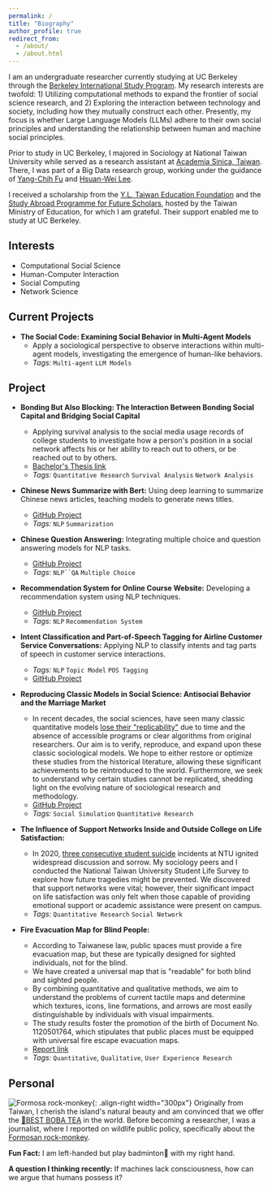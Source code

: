 ```yaml
---
permalink: /
title: "Biography"
author_profile: true
redirect_from: 
  - /about/
  - /about.html
---
```



I am an undergraduate researcher currently studying at UC Berkeley through the [Berkeley International Study Program](https://bisp.berkeley.edu/). My research interests are twofold: 1) Utilizing computational methods to expand the frontier of social science research, and 2) Exploring the interaction between technology and society, including how they mutually construct each other. Presently, my focus is whether Large Language Models (LLMs) adhere to their own social principles and understanding the relationship between human and machine social principles.

Prior to study in UC Berkeley, I majored in Sociology at National Taiwan University while served as a research assistant at [Academia Sinica, Taiwan](https://www.sinica.edu.tw/en/). There, I was part of a Big Data research group, working under the guidance of [Yang-Chih Fu](https://scholar.google.com.tw/citations?user=KZvMphwAAAAJ&hl=en) and [Hsuan-Wei Lee](https://sites.google.com/view/hsuanweilee/home).

I received a scholarship from the [Y.L. Taiwan Education Foundation](https://yllproject.ntu.edu.tw/) and the [Study Abroad Programme for Future Scholars](https://www.youconf.cc/sites/90819711058413687015/seminar.html), hosted by the Taiwan Ministry of Education, for which I am grateful. Their support enabled me to study at UC Berkeley.


## Interests
- Computational Social Science
- Human-Computer Interaction
- Social Computing
- Network Science

## Current Projects

- **The Social Code: Examining Social Behavior in Multi-Agent Models**
    - Apply a sociological perspective to observe interactions within multi-agent models, investigating the emergence of human-like behaviors.
  - *Tags:* `Multi-agent` `LLM Models`

## Project
- **Bonding But Also Blocking: The Interaction Between Bonding Social Capital and Bridging Social Capital**
    - Applying survival analysis to the social media usage records of college students to investigate how a person's position in a social network affects his or her ability to reach out to others, or be reached out to by others.
    - [Bachelor's Thesis link](/files/NTU_Thesis.pdf)
  - *Tags:* `Quantitative Research` `Survival Analysis` `Network Analysis`
  

- **Chinese News Summarize with Bert:** Using deep learning to summarize Chinese news articles, teaching models to generate news titles.
  - [GitHub Project](https://github.com/yushinliou/nlp-chinese_summarize)
  - *Tags:* `NLP` `Summarization`

- **Chinese Question Answering:** Integrating multiple choice and question answering models for NLP tasks.
  - [GitHub Project](https://github.com/yushinliou/nlp-chinese_qa)
  - *Tags:* `NLP``QA` `Multiple Choice`

- **Recommendation System for Online Course Website:** Developing a recommendation system using NLP techniques.
  - [GitHub Project](https://github.com/yushinliou/nlp-course-rec/tree/main)
  - *Tags:* `NLP` `Recommendation System`

- **Intent Classification and Part-of-Speech Tagging for Airline Customer Service Conversations:** Applying NLP to classify intents and tag parts of speech in customer service interactions.
  - *Tags:* `NLP` `Topic Model` `POS Tagging`
  - [GitHub Project](https://github.com/yushinliou/nlp-classification-tagging)

- **Reproducing Classic Models in Social Science: Antisocial Behavior and the Marriage Market** 
    - In recent decades, the social sciences, have seen many classic quantitative models [lose their "replicability"](https://www.science.org/doi/full/10.1126/science.aac4716?casa_token=B_cTVEflBYUAAAAA%3A1WzhWM2Feu2ReoTnYNO0tOEM66LmGmxzMB8mIqBFTqtodzQ4fUUowRA5Td5sPIi1fgfSGwF01XKy) due to time and the absence of accessible programs or clear algorithms from original researchers. Our aim is to verify, reproduce, and expand upon these classic sociological models. We hope to either restore or optimize these studies from the historical literature, allowing these significant achievements to be reintroduced to the world. Furthermore, we seek to understand why certain studies cannot be replicated, shedding light on the evolving nature of sociological research and methodology.
  - [GitHub Project](https://github.com/yushinliou/sim-replicate)
  - *Tags:* `Social Simulation` `Quantitative Research`

- **The Influence of Support Networks Inside and Outside College on Life Satisfaction:** 
    - In 2020, [three consecutive student suicide](https://news.pts.org.tw/article/500144) incidents at NTU ignited widespread discussion and sorrow. My sociology peers and I conducted the National Taiwan University Student Life Survey to explore how future tragedies might be prevented. We discovered that support networks were vital; however, their significant impact on life satisfaction was only felt when those capable of providing emotional support or academic assistance were present on campus.
  - *Tags:* `Quantitative Research` `Social Network`


- **Fire Evacuation Map for Blind People:**
    - According to Taiwanese law, public spaces must provide a fire evacuation map, but these are typically designed for sighted individuals, not for the blind.
    - We have created a universal map that is "readable" for both blind and sighted people.
    - By combining quantitative and qualitative methods, we aim to understand the problems of current tactile maps and determine which textures, icons, line formations, and arrows are most easily distinguishable by individuals with visual impairments.
    - The study results foster the promotion of the birth of Document No. 1120501764, which stipulates that public places must be equipped with universal fire escape evacuation maps.
    - [Report link](/files/map_for_blindpdf.pdf)
  - *Tags:* `Quantitative`, `Qualitative`, `User Experience Research`

  
## Personal
<!-- <div align="right">
  <img src="/images/monkey.png">
</div> -->
<!-- width="指定寬度" height="指定高度" alt="圖片描述" -->
![Formosa rock-monkey](/images/monkey.png){: .align-right width="300px"}
Originally from Taiwan, I cherish the island's natural beauty and am convinced that we offer the [🧋BEST BOBA TEA](https://hackmd.io/E8eGG5XWTm26j6_nmUjaKQ?view) in the world. Before becoming a researcher, I was a journalist, where I reported on wildlife public policy, specifically about the [Formosan rock-monkey](https://e-info.org.tw/search/google/%E5%8A%89%E7%BE%BD%E8%8A%AF#gsc.tab=0&gsc.q=%E5%8A%89%E7%BE%BD%E8%8A%AF).


**Fun Fact:**
I am left-handed but play badminton🏸 with my right hand.

**A question I thinking recently:**
If machines lack consciousness, how can we argue that humans possess it?


